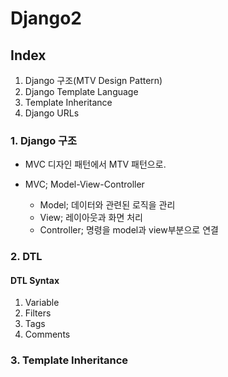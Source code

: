 # Django2

## Index
1. Django 구조(MTV Design Pattern)
2. Django Template Language
3. Template Inheritance
4. Django URLs


### 1. Django 구조
* MVC 디자인 패턴에서 MTV 패턴으로.

* MVC; Model-View-Controller
    - Model; 데이터와 관련된 로직을 관리
    - View; 레이아웃과 화면 처리
    - Controller; 명령을 model과 view부분으로 연결



### 2. DTL
#### DTL Syntax
1. Variable
2. Filters
3. Tags
4. Comments


### 3. Template Inheritance
